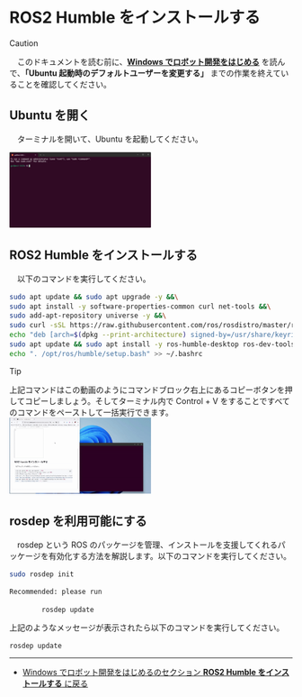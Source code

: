 # ROS2 Humble をインストールする

> [!CAUTION]
> 　このドキュメントを読む前に、[**Windows でロボット開発をはじめる**](/windows/hostsetup.md) を読んで、**「Ubuntu 起動時のデフォルトユーザーを変更する」** までの作業を終えていることを確認してください。

## Ubuntu を開く
　ターミナルを開いて、Ubuntu を起動してください。

<img src="/imgs/ros2_install.png" width=50% />

## ROS2 Humble をインストールする
　以下のコマンドを実行してください。
```bash
sudo apt update && sudo apt upgrade -y &&\
sudo apt install -y software-properties-common curl net-tools &&\
sudo add-apt-repository universe -y &&\
sudo curl -sSL https://raw.githubusercontent.com/ros/rosdistro/master/ros.key -o /usr/share/keyrings/ros-archive-keyring.gpg &&\
echo "deb [arch=$(dpkg --print-architecture) signed-by=/usr/share/keyrings/ros-archive-keyring.gpg] http://packages.ros.org/ros2/ubuntu $(. /etc/os-release && echo $UBUNTU_CODENAME) main" | sudo tee /etc/apt/sources.list.d/ros2.list > /dev/null &&\
sudo apt update && sudo apt install -y ros-humble-desktop ros-dev-tools &&\
echo ". /opt/ros/humble/setup.bash" >> ~/.bashrc
```

> [!TIP]
> 上記コマンドはこの動画のようにコマンドブロック右上にあるコピーボタンを押してコピーしましょう。そしてターミナル内で Control + V をすることですべてのコマンドをペーストして一括実行できます。
> <img src="/imgs/ros2_install2.gif" width=50% />

## rosdep を利用可能にする
　rosdep という ROS のパッケージを管理、インストールを支援してくれるパッケージを有効化する方法を解説します。以下のコマンドを実行してください。
```bash
sudo rosdep init
```
```
Recommended: please run

        rosdep update
```
上記のようなメッセージが表示されたら以下のコマンドを実行してください。
```bash
rosdep update
```

---

- [Windows でロボット開発をはじめるのセクション **ROS2 Humble をインストールする** に戻る](/windows/hostsetup.md/#ros2)
